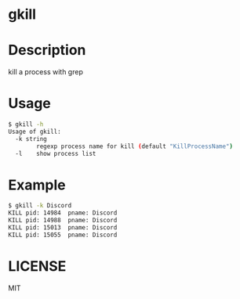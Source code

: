 gkill
========

# Description
kill a process with grep

# Usage

```bash
$ gkill -h
Usage of gkill:
  -k string
        regexp process name for kill (default "KillProcessName")
  -l    show process list
```

# Example

```bash
$ gkill -k Discord
KILL pid: 14984  pname: Discord
KILL pid: 14988  pname: Discord
KILL pid: 15013  pname: Discord
KILL pid: 15055  pname: Discord
```

# LICENSE
MIT

